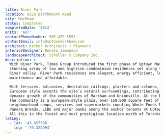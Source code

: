 ```yaml
---
title: River Park
location: 8228 Birchmount Road
city: Markham
status: Completed
completedDate: '2013'
units: '607'
contactPhoneNumber: 905-479-5557
contactEmail: info@uptownmarkham.com
architect: Kirkor Architects + Planners
interiorDesigner: Renato Iamonaco
landscapeArchitect: Schollen & Company Inc.
description: >-
  With River Park, Times Group introduced the first phase of Uptown Markham, a
  stunning array of low and highrise condominium residences set along the Rouge
  River valley. River Park residences are elegant, energy efficient, low
  maintenance and affordable.

  With terraces, balconies, decorative railings, plasters and columns, the
  European style accents the site’s natural surroundings, contributing to the
  dynamic growth of the communities of Markham and Unionville. At the heart of
  the community is a European-style plaza, over 150,000 square feet of
  neighbourhood shops, services and supermarkets counting Whole Foods Market,
  Panera Breads, LCBO and major banks among the anchor tenants at Uptown Market.
  All this in the finest and most prestigious location north of Toronto.
latLng:
  - lat: '43.857396'
    lng: '-79.324994'
---
```


